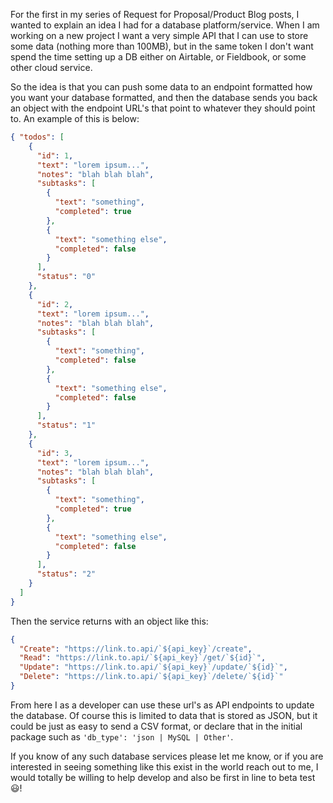 For the first in my series of Request for Proposal/Product Blog posts, I wanted to explain an idea I had for a database platform/service. When I am working on a new project I want a very simple API that I can use to store some data (nothing more than 100MB), but in the same token I don't want spend the time setting up a DB either on Airtable, or Fieldbook, or some other cloud service.

So the idea is that you can push some data to an endpoint formatted how you want your database formatted, and then the database sends you back an object with the endpoint URL's that point to whatever they should point to. An example of this is below:

```json
{ "todos": [
    {
      "id": 1,
      "text": "lorem ipsum...",
      "notes": "blah blah blah",
      "subtasks": [
        {
          "text": "something",
          "completed": true
        },
        {
          "text": "something else",
          "completed": false
        }
      ],
      "status": "0"
    },
    {
      "id": 2,
      "text": "lorem ipsum...",
      "notes": "blah blah blah",
      "subtasks": [
        {
          "text": "something",
          "completed": false
        },
        {
          "text": "something else",
          "completed": false
        }
      ],
      "status": "1"
    },
    {
      "id": 3,
      "text": "lorem ipsum...",
      "notes": "blah blah blah",
      "subtasks": [
        {
          "text": "something",
          "completed": true
        },
        {
          "text": "something else",
          "completed": false
        }
      ],
      "status": "2"
    }
  ]
}
```

Then the service returns with an object like this:

```JSON
{
  "Create": "https://link.to.api/`${api_key}`/create",
  "Read": "https://link.to.api/`${api_key}`/get/`${id}`",
  "Update": "https://link.to.api/`${api_key}`/update/`${id}`",
  "Delete": "https://link.to.api/`${api_key}`/delete/`${id}`"
}
```

From here I as a developer can use these url's as API endpoints to update the database. Of course this is limited to data that is stored as JSON, but it could be just as easy to send a CSV format, or declare that in the initial package such as `'db_type': 'json | MySQL | Other'`.

If you know of any such database services please let me know, or if you are interested in seeing something like this exist in the world reach out to me, I would totally be willing to help develop and also be first in line to beta test 😃!
